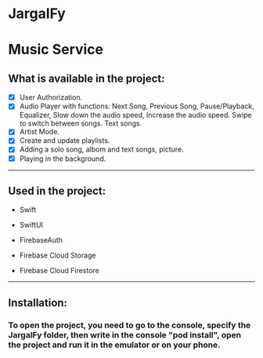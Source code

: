 # JargalFy
# Music Service
## What is available in the project:
- [X] User Authorization.
- [X] Audio Player with functions: Next Song, 
Previous Song, Pause/Playback, Equalizer, 
Slow down the audio speed, 
Increase the audio speed. 
Swipe to switch between songs. Text songs.
- [X] Artist Mode.
- [X] Create and update playlists.
- [X] Adding a solo song, albom and text songs, picture.
- [X] Playing in the background.

____

## Used in the project:

* Swift

* SwiftUI

* FirebaseAuth

* Firebase Cloud Storage

* Firebase Cloud Firestore

____


## Installation:
### To open the project, you need to go to the console, specify the JargalFy folder, then write in the console "pod install", open the project and run it in the emulator or on your phone.
